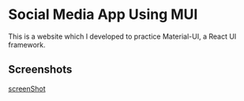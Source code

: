 # Social Media App Using MUI

This is a website which I developed to practice Material-UI, a React UI framework.

## Screenshots

[screenShot](./src/assets/preview.png)
